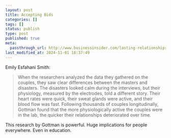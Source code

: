 ```yaml
---
layout: post
title: Accepting Bids
categories: []
tags: []
status: publish
type: post
published: true
meta:
  passthrough_url: http://www.businessinsider.com/lasting-relationships-rely-on-2-traits-2014-11
last_modified_at: 2024-11-01 18:37:49
---
```


Emily Esfahani Smith:


>When the researchers analyzed the data they gathered on the couples, they saw clear differences between the masters and disasters. The disasters looked calm during the interviews, but their physiology, measured by the electrodes, told a different story. Their heart rates were quick, their sweat glands were active, and their blood flow was fast. Following thousands of couples longitudinally, Gottman found that the more physiologically active the couples were in the lab, the quicker their relationships deteriorated over time.



This research by Gottman is powerful. Huge implications for people everywhere. Even in education.

